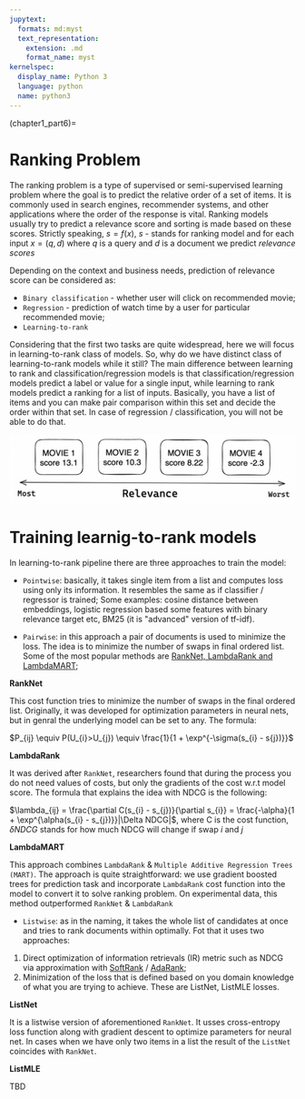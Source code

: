 ```yaml
---
jupytext:
  formats: md:myst
  text_representation:
    extension: .md
    format_name: myst
kernelspec:
  display_name: Python 3
  language: python
  name: python3
---
```


(chapter1_part6)=

# Ranking Problem
The ranking problem is a type of supervised or semi-supervised learning problem where the goal
is to predict the relative order of a set of items. It is commonly used in search engines,
recommender systems, and other applications where the order of the response is vital. Ranking
models usually try to predict a relevance score and sorting is made based on these scores.
Strictly speaking, $s = f(x)$, $s$ - stands for ranking model and for each
input $x = (q, d)$ where $q$ is a query and $d$ is a document we predict *relevance scores*

Depending on the context and business needs, prediction of relevance score can be considered as:
- `Binary classification` - whether user will click on recommended movie;
- `Regression` - prediction of watch time by a user for particular recommended movie;
- `Learning-to-rank`

Considering that the first two tasks are quite widespread, here we will focus in learning-to-rank
class of models. So, why do we have distinct class of learning-to-rank models while it still?
The main difference between learning to rank and classification/regression models is that
classification/regression models predict a label or value for a single input,
while learning to rank models predict a ranking for a list of inputs. Basically, you have a
list of items and you can make pair comparison within this set and decide the order within that
set. In case of regression / classification, you will not be able to do that.

![](img/ranking_example_1.png)

# Training learnig-to-rank models
In learning-to-rank pipeline there are three approaches to train the model:
- `Pointwise`: basically, it takes single item from a list and computes loss using
only its information. It resembles the same as if classifier / regressor is trained;
Some examples: cosine distance between embeddings, logistic regression based some 
features with binary relevance target etc, BM25 (it is "advanced" version of tf-idf).

- `Pairwise`: in this approach a pair of documents is used to minimize the loss.
The idea is to minimize the number of swaps in final ordered list. Some of the most
popular methods are [RankNet, LambdaRank and LambdaMART](https://www.microsoft.com/en-us/research/wp-content/uploads/2016/02/MSR-TR-2010-82.pdf);

**RankNet**

This cost function tries to minimize the number of swaps in the final ordered list. Originally,
it was developed for optimization parameters in neural nets, but in genral the underlying model
can be set to any. The formula:

$P_{ij} \equiv P(U_{i}>U_{j}) \equiv \frac{1}{1 + \exp^{-\sigma(s_{i} - s{j})}}$

**LambdaRank**

It was derived after `RankNet`, researchers found that during the process you do not need values of costs,
but only the gradients of the cost w.r.t model score. The formula that explains the idea 
with NDCG is the following:

$\lambda_{ij} = \frac{\partial C(s_{i} - s_{j})}{\partial s_{i}} = \frac{-\alpha}{1 + \exp^{\alpha(s_{i} - s_{j})}}|\Delta NDCG|$,
where C is the cost function, $\delta NDCG$ stands for how much NDCG will change if swap *i* and *j*

**LambdaMART**

This approach combines `LambdaRank` &  `Multiple Additive Regression Trees (MART)`. The approach is
quite straightforward: we use gradient boosted trees for prediction task and incorporate `LambdaRank`
cost function into the model to convert it to solve ranking problem. On experimental data, this
method outperformed `RankNet` & `LambdaRank`

- `Listwise`: as in the naming, it takes the whole list of candidates at once and tries to rank
documents within optimally. Fot that it uses two approaches:
1. Direct optimization of information retrievals (IR) metric such as NDCG via approximation
with [SoftRank](https://www.microsoft.com/en-us/research/wp-content/uploads/2016/02/SoftRankWsdm08Submitted.pdf) / [AdaRank](https://www.semanticscholar.org/paper/AdaRank%3A-a-boosting-algorithm-for-information-Xu-Li/a489d95fb930401c1f4b7d92bb139d271d49abbf);
2. Minimization of the loss that is defined based on you domain knowledge of what you are trying to achieve.
These are ListNet, ListMLE losses.

**ListNet**

It is a listwise version of aforementioned `RankNet`. It usses cross-entropy loss function along
with gradient descent to optimize parameters for neural net. In cases when we have only two items
in a list the result of the `ListNet` coincides with `RankNet`.

**ListMLE**

TBD